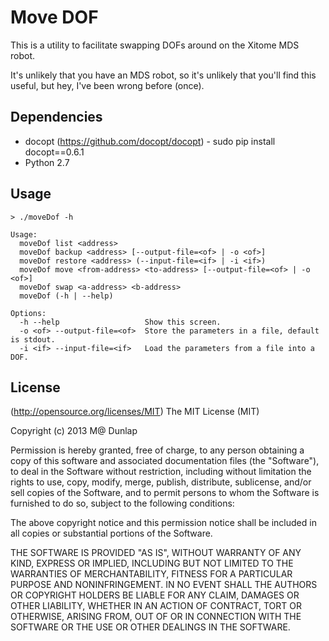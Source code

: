 Move DOF
========

This is a utility to facilitate swapping DOFs around on the Xitome MDS robot.

It's unlikely that you have an MDS robot, so it's unlikely that you'll find this useful, but hey, I've been wrong before (once).

## Dependencies
* docopt (https://github.com/docopt/docopt) - sudo pip install docopt==0.6.1
* Python 2.7

## Usage
```
> ./moveDof -h

Usage:
  moveDof list <address>
  moveDof backup <address> [--output-file=<of> | -o <of>]
  moveDof restore <address> (--input-file=<if> | -i <if>)
  moveDof move <from-address> <to-address> [--output-file=<of> | -o <of>]
  moveDof swap <a-address> <b-address>
  moveDof (-h | --help)

Options:
  -h --help                   Show this screen.
  -o <of> --output-file=<of>  Store the parameters in a file, default is stdout.
  -i <if> --input-file=<if>   Load the parameters from a file into a DOF.
```

## License
(http://opensource.org/licenses/MIT)
The MIT License (MIT)

Copyright (c) 2013 M@ Dunlap

Permission is hereby granted, free of charge, to any person obtaining a copy
of this software and associated documentation files (the "Software"), to deal
in the Software without restriction, including without limitation the rights
to use, copy, modify, merge, publish, distribute, sublicense, and/or sell
copies of the Software, and to permit persons to whom the Software is
furnished to do so, subject to the following conditions:

The above copyright notice and this permission notice shall be included in
all copies or substantial portions of the Software.

THE SOFTWARE IS PROVIDED "AS IS", WITHOUT WARRANTY OF ANY KIND, EXPRESS OR
IMPLIED, INCLUDING BUT NOT LIMITED TO THE WARRANTIES OF MERCHANTABILITY,
FITNESS FOR A PARTICULAR PURPOSE AND NONINFRINGEMENT. IN NO EVENT SHALL THE
AUTHORS OR COPYRIGHT HOLDERS BE LIABLE FOR ANY CLAIM, DAMAGES OR OTHER
LIABILITY, WHETHER IN AN ACTION OF CONTRACT, TORT OR OTHERWISE, ARISING FROM,
OUT OF OR IN CONNECTION WITH THE SOFTWARE OR THE USE OR OTHER DEALINGS IN
THE SOFTWARE.